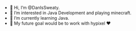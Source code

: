 - 👋 Hi, I’m @DanIsSweaty.
- 👀 I’m interested in Java Development and playing minecraft.
- 🌱 I’m currently learning Java.
- 💞️ My future goal would be to work with hypixel ❤️
